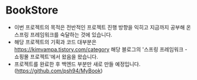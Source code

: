 # BookStore

- 이번 프로젝트의 목적은 전반적인 프로젝트 진행 방향을 익히고 지금까지 공부해 온 스프링 프레임워크를 숙달하는 것에 있습니다.
- 해당 프로젝트의 기획과 코드 대부분은 https://kimvampa.tistory.com/category 해당 블로그의 '스프링 프레임워크 - 쇼핑몰 프로젝트'에서 왔음을 왔습니다.
- 프로젝트를 완료한 후 백엔드 부분만 새로 만들 예정입니다. (https://github.com/psh94/MyBook)
